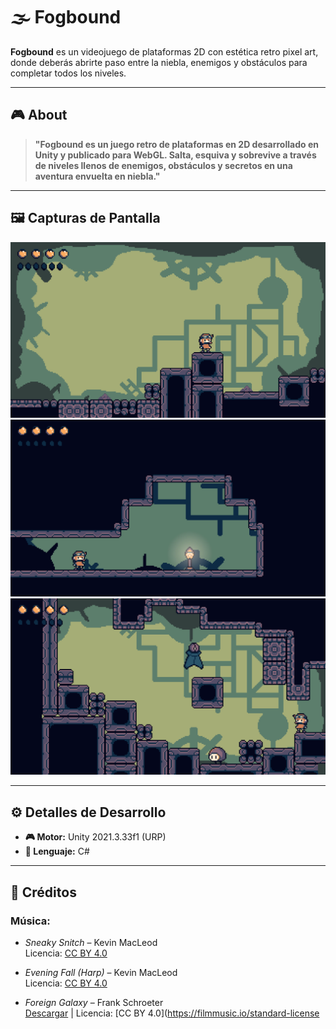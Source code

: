 # 🌫️ Fogbound

**Fogbound** es un videojuego de plataformas 2D con estética retro pixel art, donde deberás abrirte paso entre la niebla, enemigos y obstáculos para completar todos los niveles.

---

## 🎮 About

> **"Fogbound es un juego retro de plataformas en 2D desarrollado en Unity y publicado para WebGL. Salta, esquiva y sobrevive a través de niveles llenos de enemigos, obstáculos y secretos en una aventura envuelta en niebla."**

---

## 🖼️ Capturas de Pantalla

![Screenshot 2](./Screenshot/2.png)  
![Screenshot 3](./Screenshot/3.png)  
![Screenshot 4](./Screenshot/4.png)

---

## ⚙️ Detalles de Desarrollo

- **🎮 Motor:** Unity 2021.3.33f1 (URP)
- **🧠 Lenguaje:** C#

---

## 🎵 Créditos

### Música:

- *Sneaky Snitch* – Kevin MacLeod  
  Licencia: [CC BY 4.0](http://creativecommons.org/licenses/by/4.0/)

- *Evening Fall (Harp)* – Kevin MacLeod  
  Licencia: [CC BY 4.0](http://creativecommons.org/licenses/by/4.0/)

- *Foreign Galaxy* – Frank Schroeter  
  [Descargar](https://filmmusic.io/song/8414-foreign-galaxy) | Licencia: [CC BY 4.0](https://filmmusic.io/standard-license
